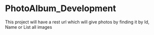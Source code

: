 # PhotoAlbum_Development

This project will have a rest url which will give photos by finding it by Id, Name or List all images    
